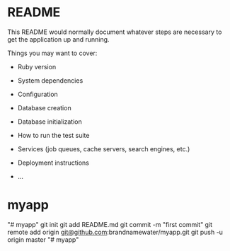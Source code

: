 # README

This README would normally document whatever steps are necessary to get the
application up and running.

Things you may want to cover:

* Ruby version

* System dependencies

* Configuration

* Database creation

* Database initialization

* How to run the test suite

* Services (job queues, cache servers, search engines, etc.)

* Deployment instructions

* ...
# myapp
"# myapp"  git init git add README.md git commit -m "first commit" git remote add origin git@github.com:brandnamewater/myapp.git git push -u origin master 
"# myapp"  
